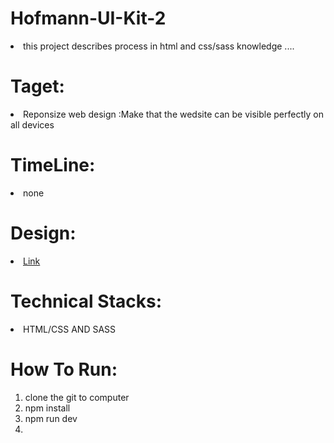 # Hofmann-UI-Kit-2
<li>this project describes process in html and css/sass knowledge ....</li>

# Taget:
<li>Reponsize web design :Make that the wedsite can be visible perfectly on all devices</li>

# TimeLine:
<li>none</li>

# Design:
<li><a href="https://www.figma.com/design/JhGap6vIL5l8t4hz5OF6sz/Hofmann-UI-Kit---Page-Templates--Copy---Copy-?node-id=0-2&t=jbjT8d5zh32cZjdl-0">Link</a></li>

# Technical Stacks:
<li>HTML/CSS AND SASS </li>

# How To Run:
<ol>
   <li>clone the git to computer  </li>
    <li> npm install </li>
    <li> npm run dev <li>
</ol>